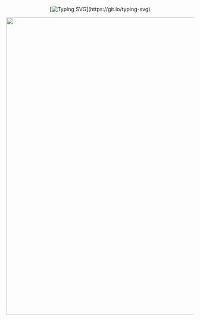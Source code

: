 <div align="center">

  <!-- dynamic typing effect 动态打字效果 -->
  
  [![Typing SVG](https://readme-typing-svg.demolab.com?font=Fira+Code&weight=700&size=22&pause=1000&color=391E8C&width=700&lines=Wisdom+in+the+mind+is+better+than+money+in+the+hand.)](https://git.io/typing-svg)

  <img width="800" src="https://github-readme-activity-graph.vercel.app/graph?username={YOUR_USERNAME}&theme=github-compact&hide_border=true&area=true" />
</div>
